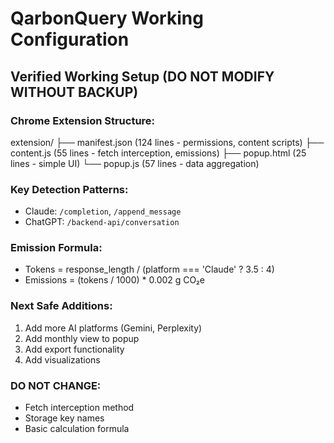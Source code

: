 # QarbonQuery Working Configuration

## Verified Working Setup (DO NOT MODIFY WITHOUT BACKUP)

### Chrome Extension Structure:
extension/
├── manifest.json  (124 lines - permissions, content scripts)
├── content.js     (55 lines - fetch interception, emissions)
├── popup.html     (25 lines - simple UI)
└── popup.js       (57 lines - data aggregation)

### Key Detection Patterns:
- Claude: `/completion`, `/append_message`
- ChatGPT: `/backend-api/conversation`

### Emission Formula:
- Tokens = response_length / (platform === 'Claude' ? 3.5 : 4)
- Emissions = (tokens / 1000) * 0.002 g CO₂e

### Next Safe Additions:
1. Add more AI platforms (Gemini, Perplexity)
2. Add monthly view to popup
3. Add export functionality
4. Add visualizations

### DO NOT CHANGE:
- Fetch interception method
- Storage key names
- Basic calculation formula
